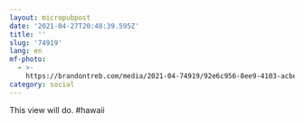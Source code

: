 ```yaml
---
layout: micropubpost
date: '2021-04-27T20:48:39.595Z'
title: ''
slug: '74919'
lang: en
mf-photo:
  - >-
    https://brandontreb.com/media/2021-04-74919/92e6c956-8ee9-4103-acbe-dadedd7b57e3.jpeg
category: social
---
```

This view will do. #hawaii 
